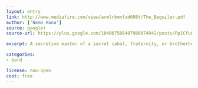 ```yaml
---
layout: entry
link: http://www.mediafire.com/view/armlrbmnfzd608t/The_Beguiler.pdf
author: ['Nemo Hana']
source: google+
source-url: https://plus.google.com/104067586407986674942/posts/Pp1Cfu69p2U

excerpt: A secretive master of a secret cabal, fraternity, or brotherhood who uses deception, mental compulsion, and shadowy illusion to control those around him.

categories:
- bard

license: non-open
cost: free
---
```

